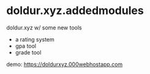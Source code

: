 # doldur.xyz.addedmodules
doldur.xyz w/ some new tools

- a rating system
- gpa tool
- grade tool

demo: https://doldurxyz.000webhostapp.com
